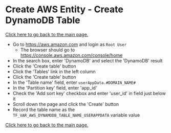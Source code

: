 # Create AWS Entity - Create DynamoDB Table

[Click here to go back to the main page.](../../README.md)

  - Go to https://aws.amazon.com and login as `Root User`
    - The browser should go to https://console.aws.amazon.com/console/home
  - In the search box, enter 'DynamoDB' and select the 'DynamoDB' result
  - Click the 'Create table' button
  - Click the 'Tables' link in the left column
  - Click the 'Create table' button
  - In the 'Table name' field, enter `userAppData.#DOMAIN_NAME#`
  - In the 'Partition key' field, enter 'app_id'
  - Check the 'Add sort key' checkbox and enter 'user_id' in field just below it
  - Scroll down the page and click the 'Create' button
  - Record the table name as the `TF_VAR_AWS_DYNAMODB_TABLE_NAME_USERAPPDATA` variable value

[Click here to go back to the main page.](../../README.md)
